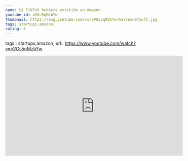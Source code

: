 ```yaml
---
name: Si TikTok hubiera existido en Amazon
youtube-id: oVGs5qMzbYw
thumbnail: https://img.youtube.com/vi/oVGs5qMzbYw/maxresdefault.jpg
tags: startups,amazon,
rating: 6
---
```

tags:: startups,amazon,
url:: https://www.youtube.com/watch?v=oVGs5qMzbYw

<iframe width='560' height='315' src='https://www.youtube.com/embed/oVGs5qMzbYw' title='YouTube video player' frameborder='0' allow='accelerometer; autoplay; clipboard-write; encrypted-media; gyroscope; picture-in-picture; web-share' allowfullscreen></iframe>


